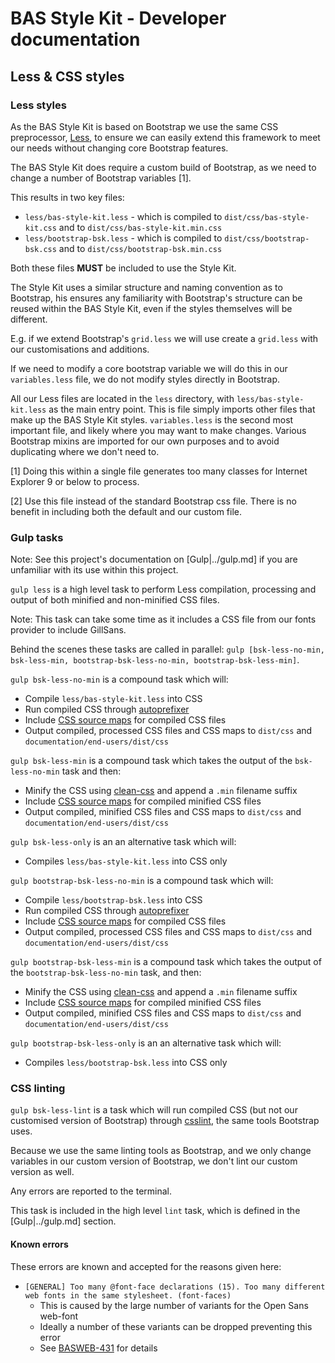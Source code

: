 # BAS Style Kit - Developer documentation

## Less & CSS styles

### Less styles

As the BAS Style Kit is based on Bootstrap we use the same CSS preprocessor, [Less](http://lesscss.org/),
to ensure we can easily extend this framework to meet our needs without changing core Bootstrap features.

The BAS Style Kit does require a custom build of Bootstrap, as we need to change a number of Bootstrap variables [1].

This results in two key files:

* `less/bas-style-kit.less` - which is compiled to `dist/css/bas-style-kit.css` and to `dist/css/bas-style-kit.min.css`
* `less/bootstrap-bsk.less` - which is compiled to `dist/css/bootstrap-bsk.css` and to `dist/css/bootstrap-bsk.min.css`

Both these files **MUST** be included to use the Style Kit.

The Style Kit uses a similar structure and naming convention as to Bootstrap, his ensures any familiarity with
Bootstrap's structure can be reused within the BAS Style Kit, even if the styles themselves will be different.

E.g. if we extend Bootstrap's `grid.less` we will use create a `grid.less` with our customisations and additions.

If we need to modify a core bootstrap variable we will do this in our `variables.less` file,
we do not modify styles directly in Bootstrap.

All our Less files are located in the `less` directory, with `less/bas-style-kit.less` as the main entry point.
This is file simply imports other files that make up the BAS Style Kit styles. `variables.less` is the second most
important file, and likely where you may want to make changes. Various Bootstrap mixins are imported for our own
purposes and to avoid duplicating where we don't need to.

[1] Doing this within a single file generates too many classes for Internet Explorer 9 or below to process.

[2] Use this file instead of the standard Bootstrap css file. There is no benefit in including both the default and our
custom file.

### Gulp tasks

Note: See this project's documentation on [Gulp|../gulp.md] if you are unfamiliar with its use within this project.

`gulp less` is a high level task to perform Less compilation, processing and output of both minified and non-minified
CSS files.

Note: This task can take some time as it includes a CSS file from our fonts provider to include GillSans.

Behind the scenes these tasks are called in parallel: `gulp [bsk-less-no-min, bsk-less-min, bootstrap-bsk-less-no-min,
bootstrap-bsk-less-min]`.

`gulp bsk-less-no-min` is a compound task which will:

* Compile `less/bas-style-kit.less`  into CSS
* Run compiled CSS through [autoprefixer](https://github.com/postcss/autoprefixer)
* Include [CSS source maps](http://blog.teamtreehouse.com/introduction-source-maps) for compiled CSS files
* Output compiled, processed CSS files and CSS maps to `dist/css` and `documentation/end-users/dist/css`

`gulp bsk-less-min` is a compound task which takes the output of the `bsk-less-no-min` task and then:

* Minify the CSS using [clean-css](https://github.com/jakubpawlowicz/clean-css) and append a `.min` filename suffix
* Include [CSS source maps](http://blog.teamtreehouse.com/introduction-source-maps) for compiled minified CSS files
* Output compiled, minified CSS files and CSS maps to `dist/css` and `documentation/end-users/dist/css`

`gulp bsk-less-only` is an an alternative task which will:

* Compiles `less/bas-style-kit.less` into CSS only

`gulp bootstrap-bsk-less-no-min` is a compound task which will:

* Compile `less/bootstrap-bsk.less`  into CSS
* Run compiled CSS through [autoprefixer](https://github.com/postcss/autoprefixer)
* Include [CSS source maps](http://blog.teamtreehouse.com/introduction-source-maps) for compiled CSS files
* Output compiled, processed CSS files and CSS maps to `dist/css` and `documentation/end-users/dist/css`

`gulp bootstrap-bsk-less-min` is a compound task which takes the output of the `bootstrap-bsk-less-no-min` task,
and then:

* Minify the CSS using [clean-css](https://github.com/jakubpawlowicz/clean-css) and append a `.min` filename suffix
* Include [CSS source maps](http://blog.teamtreehouse.com/introduction-source-maps) for compiled minified CSS files
* Output compiled, minified CSS files and CSS maps to `dist/css` and `documentation/end-users/dist/css`

`gulp bootstrap-bsk-less-only` is an an alternative task which will:

* Compiles `less/bootstrap-bsk.less` into CSS only

### CSS linting

`gulp bsk-less-lint` is a task which will run compiled CSS (but not our customised version of Bootstrap) through
[csslint](http://csslint.net/), the same tools Bootstrap uses.

Because we use the same linting tools as Bootstrap, and we only change variables in our custom version of Bootstrap,
we don't lint our custom version as well.

Any errors are reported to the terminal.

This task is included in the high level `lint` task, which is defined in the [Gulp|../gulp.md] section.

#### Known errors

These errors are known and accepted for the reasons given here:

* `[GENERAL] Too many @font-face declarations (15). Too many different web fonts in the same stylesheet. (font-faces)`
  * This is caused by the large number of variants for the Open Sans web-font
  * Ideally a number of these variants can be dropped preventing this error
  * See [BASWEB-431](https://jira.ceh.ac.uk/browse/BASWEB-431) for details
